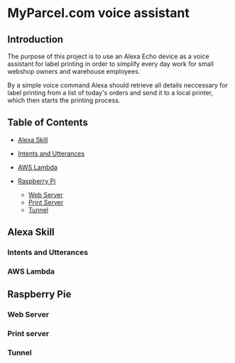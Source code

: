 # MyParcel.com voice assistant 

## Introduction

  The purpose of this project is to use an Alexa Echo device as a voice assistant for label printing in order to simplify every day work for small webshop owners and warehouse employees. 

  By a simple voice command Alexa should retrieve all details neccessary for label printing from a list of today's orders and send it to a local printer, which then starts the printing process. 

## Table of Contents

 - [ Alexa Skill](#alexa-skill)
  - [ Intents and Utterances](#intents-and-utterances)
  - [ AWS Lambda](#aws-lambda)

- [Raspberry Pi](#raspberry-pi)
  - [Web Server](#web-server)
  - [Print Server](#print-server)
  - [Tunnel](#tunnel)

## Alexa Skill

### Intents and Utterances

### AWS Lambda

## Raspberry Pie

### Web Server

### Print server

### Tunnel
